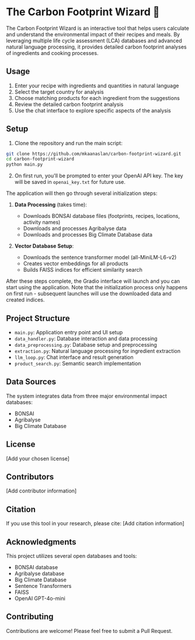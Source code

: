 # The Carbon Footprint Wizard 🌱

The Carbon Footprint Wizard is an interactive tool that helps users calculate and understand the environmental impact of their recipes and meals. By leveraging multiple life cycle assessment (LCA) databases and advanced natural language processing, it provides detailed carbon footprint analyses of ingredients and cooking processes.

## Usage

1. Enter your recipe with ingredients and quantities in natural language
2. Select the target country for analysis
3. Choose matching products for each ingredient from the suggestions
4. Review the detailed carbon footprint analysis
5. Use the chat interface to explore specific aspects of the analysis

## Setup

1. Clone the repository and run the main script:
```bash
git clone https://github.com/mkaanaslan/carbon-footprint-wizard.git
cd carbon-footprint-wizard
python main.py
```

2. On first run, you'll be prompted to enter your OpenAI API key. The key will be saved in `openai_key.txt` for future use.

The application will then go through several initialization steps:

1. **Data Processing** (takes time):
   - Downloads BONSAI database files (footprints, recipes, locations, activity names)
   - Downloads and processes Agribalyse data
   - Downloads and processes Big Climate Database data

2. **Vector Database Setup**:
   - Downloads the sentence transformer model (all-MiniLM-L6-v2)
   - Creates vector embeddings for all products
   - Builds FAISS indices for efficient similarity search

After these steps complete, the Gradio interface will launch and you can start using the application. Note that the initialization process only happens on first run - subsequent launches will use the downloaded data and created indices.

## Project Structure

- `main.py`: Application entry point and UI setup
- `data_handler.py`: Database interaction and data processing
- `data_preprocessing.py`: Database setup and preprocessing
- `extraction.py`: Natural language processing for ingredient extraction
- `llm_loop.py`: Chat interface and result generation
- `product_search.py`: Semantic search implementation

## Data Sources

The system integrates data from three major environmental impact databases:
- BONSAI
- Agribalyse
- Big Climate Database

## License

[Add your chosen license]

## Contributors

[Add contributor information]

## Citation

If you use this tool in your research, please cite:
[Add citation information]

## Acknowledgments

This project utilizes several open databases and tools:
- BONSAI database
- Agribalyse database
- Big Climate Database
- Sentence Transformers
- FAISS
- OpenAI GPT-4o-mini

## Contributing

Contributions are welcome! Please feel free to submit a Pull Request.
